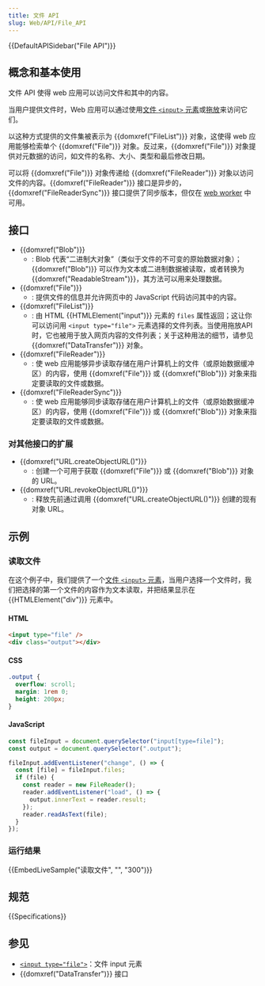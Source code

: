 ```yaml
---
title: 文件 API
slug: Web/API/File_API
---
```


{{DefaultAPISidebar("File API")}}

## 概念和基本使用

文件 API 使得 web 应用可以访问文件和其中的内容。

当用户提供文件时，Web 应用可以通过使用[文件 `<input>` 元素](/zh-CN/docs/Web/HTML/Element/input/file)或[拖放](/zh-CN/docs/Web/API/DataTransfer/files)来访问它们。

以这种方式提供的文件集被表示为 {{domxref("FileList")}} 对象，这使得 web 应用能够检索单个 {{domxref("File")}} 对象。反过来，{{domxref("File")}} 对象提供对元数据的访问，如文件的名称、大小、类型和最后修改日期。

可以将 {{domxref("File")}} 对象传递给 {{domxref("FileReader")}} 对象以访问文件的内容。{{domxref("FileReader")}} 接口是异步的，{{domxref("FileReaderSync")}} 接口提供了同步版本，但仅在 [web worker](/zh-CN/docs/Web/API/Web_Workers_API) 中可用。

## 接口

- {{domxref("Blob")}}
  - : Blob 代表“二进制大对象”（类似于文件的不可变的原始数据对象）；{{domxref("Blob")}} 可以作为文本或二进制数据被读取，或者转换为 {{domxref("ReadableStream")}}，其方法可以用来处理数据。
- {{domxref("File")}}
  - : 提供文件的信息并允许网页中的 JavaScript 代码访问其中的内容。
- {{domxref("FileList")}}
  - : 由 HTML {{HTMLElement("input")}} 元素的 `files` 属性返回；这让你可以访问用 `<input type="file">` 元素选择的文件列表。当使用拖放API 时，它也被用于放入网页内容的文件列表；关于这种用法的细节，请参见 {{domxref("DataTransfer")}} 对象。
- {{domxref("FileReader")}}
  - : 使 web 应用能够异步读取存储在用户计算机上的文件（或原始数据缓冲区）的内容，使用 {{domxref("File")}} 或 {{domxref("Blob")}} 对象来指定要读取的文件或数据。
- {{domxref("FileReaderSync")}}
  - : 使 web 应用能够同步读取存储在用户计算机上的文件（或原始数据缓冲区）的内容，使用 {{domxref("File")}} 或 {{domxref("Blob")}} 对象来指定要读取的文件或数据。

### 对其他接口的扩展

- {{domxref("URL.createObjectURL()")}}
  - : 创建一个可用于获取 {{domxref("File")}} 或 {{domxref("Blob")}} 对象的 URL。
- {{domxref("URL.revokeObjectURL()")}}
  - : 释放先前通过调用 {{domxref("URL.createObjectURL()")}} 创建的现有对象 URL。

## 示例

### 读取文件

在这个例子中，我们提供了一个[文件 `<input>` 元素](/zh-CN/docs/Web/HTML/Element/input/file)，当用户选择一个文件时，我们把选择的第一个文件的内容作为文本读取，并把结果显示在 {{HTMLElement("div")}} 元素中。

#### HTML

```html
<input type="file" />
<div class="output"></div>
```

#### CSS

```css
.output {
  overflow: scroll;
  margin: 1rem 0;
  height: 200px;
}
```

#### JavaScript

```js
const fileInput = document.querySelector("input[type=file]");
const output = document.querySelector(".output");

fileInput.addEventListener("change", () => {
  const [file] = fileInput.files;
  if (file) {
    const reader = new FileReader();
    reader.addEventListener("load", () => {
      output.innerText = reader.result;
    });
    reader.readAsText(file);
  }
});
```

### 运行结果

{{EmbedLiveSample("读取文件", "", "300")}}

## 规范

{{Specifications}}

## 参见

- [`<input type="file">`](/zh-CN/docs/Web/HTML/Element/input/file)：文件 input 元素
- {{domxref("DataTransfer")}} 接口